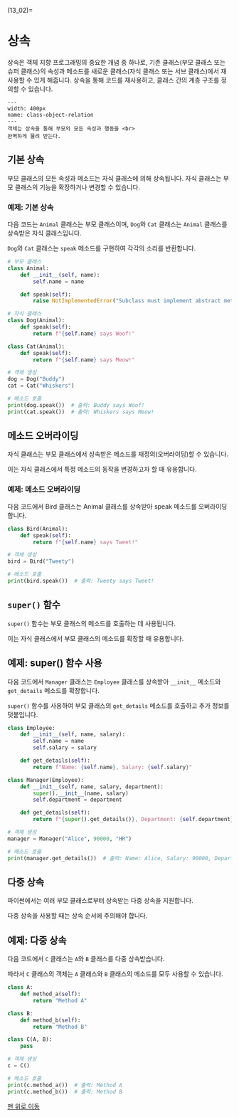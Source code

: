 (13_02)=
# 상속

상속은 객체 지향 프로그래밍의 중요한 개념 중 하나로, 기존 클래스(부모 클래스 또는 슈퍼 클래스)의 속성과 메소드를 새로운 클래스(자식 클래스 또는 서브 클래스)에서 재사용할 수 있게 해줍니다. 상속을 통해 코드를 재사용하고, 클래스 간의 계층 구조를 정의할 수 있습니다.

```{figure} ../images/13_02_1_inheritence.webp
---
width: 400px
name: class-object-relation
---
객체는 상속을 통해 부모의 모든 속성과 행동을 <br> 
완벽하게 물려 받는다.
```

## 기본 상속

부모 클래스의 모든 속성과 메소드는 자식 클래스에 의해 상속됩니다. 자식 클래스는 부모 클래스의 기능을 확장하거나 변경할 수 있습니다.

### 예제: 기본 상속

다음 코드는 `Animal` 클래스는 부모 클래스이며, `Dog`와 `Cat` 클래스는 `Animal` 클래스를 상속받은 자식 클래스입니다. 

`Dog`와 `Cat` 클래스는 `speak` 메소드를 구현하여 각각의 소리를 반환합니다.

```python
# 부모 클래스
class Animal:
    def __init__(self, name):
        self.name = name

    def speak(self):
        raise NotImplementedError("Subclass must implement abstract method")

# 자식 클래스
class Dog(Animal):
    def speak(self):
        return f"{self.name} says Woof!"

class Cat(Animal):
    def speak(self):
        return f"{self.name} says Meow!"

# 객체 생성
dog = Dog("Buddy")
cat = Cat("Whiskers")

# 메소드 호출
print(dog.speak())  # 출력: Buddy says Woof!
print(cat.speak())  # 출력: Whiskers says Meow!
```


## 메소드 오버라이딩

자식 클래스는 부모 클래스에서 상속받은 메소드를 재정의(오버라이딩)할 수 있습니다. 

이는 자식 클래스에서 특정 메소드의 동작을 변경하고자 할 때 유용합니다.

### 예제: 메소드 오버라이딩

다음 코드에서 Bird 클래스는 Animal 클래스를 상속받아 speak 메소드를 오버라이딩합니다.

```python
class Bird(Animal):
    def speak(self):
        return f"{self.name} says Tweet!"

# 객체 생성
bird = Bird("Tweety")

# 메소드 호출
print(bird.speak())  # 출력: Tweety says Tweet!
```

## `super()` 함수

`super()` 함수는 부모 클래스의 메소드를 호출하는 데 사용됩니다. 

이는 자식 클래스에서 부모 클래스의 메소드를 확장할 때 유용합니다.

## 예제: super() 함수 사용

다음 코드에서 `Manager` 클래스는 `Employee` 클래스를 상속받아 `__init__` 메소드와 `get_details` 메소드를 확장합니다. 

`super()` 함수를 사용하여 부모 클래스의 `get_details` 메소드를 호출하고 추가 정보를 덧붙입니다.

```python
class Employee:
    def __init__(self, name, salary):
        self.name = name
        self.salary = salary

    def get_details(self):
        return f"Name: {self.name}, Salary: {self.salary}"

class Manager(Employee):
    def __init__(self, name, salary, department):
        super().__init__(name, salary)
        self.department = department

    def get_details(self):
        return f"{super().get_details()}, Department: {self.department}"

# 객체 생성
manager = Manager("Alice", 90000, "HR")

# 메소드 호출
print(manager.get_details())  # 출력: Name: Alice, Salary: 90000, Department: HR
```

## 다중 상속

파이썬에서는 여러 부모 클래스로부터 상속받는 다중 상속을 지원합니다. 

다중 상속을 사용할 때는 상속 순서에 주의해야 합니다.

## 예제: 다중 상속

다음 코드에서 `C` 클래스는 `A`와 `B` 클래스를 다중 상속받습니다. 

따라서 `C` 클래스의 객체는 `A` 클래스와 `B` 클래스의 메소드를 모두 사용할 수 있습니다.

```python
class A:
    def method_a(self):
        return "Method A"

class B:
    def method_b(self):
        return "Method B"

class C(A, B):
    pass

# 객체 생성
c = C()

# 메소드 호출
print(c.method_a())  # 출력: Method A
print(c.method_b())  # 출력: Method B
```

[맨 위로 이동](13_02)